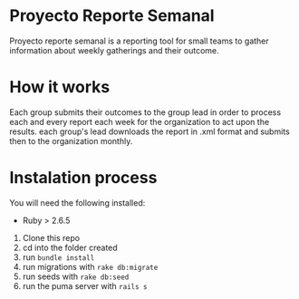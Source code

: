 # Proyecto Reporte Semanal

Proyecto reporte semanal is a reporting tool for small teams to gather information about weekly gatherings and their outcome.

# How it works

Each group submits their outcomes to the group lead in order to process each and every report each week for the organization to act upon the results.
each group's lead downloads the report in .xml format and submits then to the organization monthly.

# Instalation process

You will need the following installed:
- Ruby > 2.6.5

1. Clone this repo
2. cd into the folder created
3. run `bundle install`
4. run migrations with `rake db:migrate`
5. run seeds with `rake db:seed`
6. run the puma server with `rails s`
